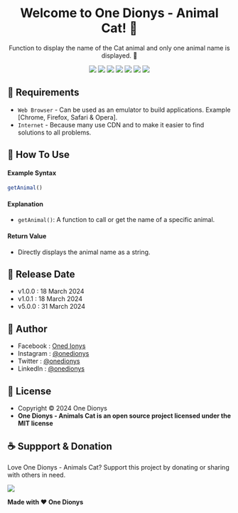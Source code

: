 <h1 align="center">Welcome to One Dionys - Animal Cat! 👋 </h1>

<p align="center">Function to display the name of the Cat animal and only one animal name is displayed. 💖 </p>

<p align="center">
<img src="https://img.shields.io/github/contributors/onedionys/onedionys-animal-cat?style=flat-square">
<img src="https://img.shields.io/github/issues/onedionys/onedionys-animal-cat?style=flat-square">
<img src="https://img.shields.io/github/stars/onedionys/onedionys-animal-cat?style=flat-square"> 
<img src="https://img.shields.io/github/forks/onedionys/onedionys-animal-cat?style=flat-square">
<img src="https://img.shields.io/github/last-commit/onedionys/onedionys-animal-cat.svg?style=flat-square">
<img src="https://img.shields.io/github/languages/code-size/onedionys/onedionys-animal-cat?style=flat-square">
<img src="https://img.shields.io/github/license/onedionys/onedionys-animal-cat?style=flat-square">
</p>

## 💾 Requirements

* `Web Browser` - Can be used as an emulator to build applications. Example [Chrome, Firefox, Safari & Opera].
* `Internet` - Because many use CDN and to make it easier to find solutions to all problems.

## 🎯 How To Use

#### Example Syntax

```javascript
getAnimal()
```

#### Explanation

* `getAnimal()`: A function to call or get the name of a specific animal.

#### Return Value

* Directly displays the animal name as a string.

## 📆 Release Date

* v1.0.0 : 18 March 2024
* v1.0.1 : 18 March 2024
* v5.0.0 : 31 March 2024

## 🧑 Author

* Facebook : <a href="https://www.facebook.com/theonedionys"> Oned Ionys</a>
* Instagram : <a href="https://www.instagram.com/onedionys/"> @onedionys</a>
* Twitter : <a href="https://twitter.com/onedionys"> @onedionys</a>
* LinkedIn :  <a href="https://www.linkedin.com/in/onedionys/"> @onedionys</a>

## 📝 License

* Copyright © 2024 One Dionys
* **One Dionys - Animals Cat is an open source project licensed under the MIT license**

## ☕️ Suppport & Donation

Love One Dionys - Animals Cat? Support this project by donating or sharing with others in need.

<a href="https://www.buymeacoffee.com/onedionys"><img src="https://img.shields.io/badge/Buy_Me_A_Coffee-FFDD00?style=for-the-badge&logo=buy-me-a-coffee&logoColor=black"/> </a>

**Made with ❤️ One Dionys**
